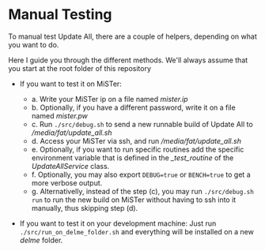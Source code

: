 # Manual Testing

To manual test Update All, there are a couple of helpers, depending on what you want to do.

Here I guide you through the different methods. We'll always assume that you start at the root folder of this repository

- If you want to test it on MiSTer:
  - a. Write your MiSTer ip on a file named *mister.ip*
  - b. Optionally, if you have a different password, write it on a file named *mister.pw*
  - c. Run `./src/debug.sh` to send a new runnable build of Update All to */media/fat/update_all.sh*
  - d. Access your MiSTer via ssh, and run */media/fat/update_all.sh*
  - e. Optionally, if you want to run specific routines add the specific environment variable that is defined in the *_test_routine* of the *UpdateAllService* class.
  - f. Optionally, you may also export `DEBUG=true` or `BENCH=true` to get a more verbose output.
  - g. Alternativelly, instead of the step (c), you may run `./src/debug.sh run` to run the new build on MiSTer without having to ssh into it manually, thus skipping step (d).

- If you want to test it on your development machine: Just run `./src/run_on_delme_folder.sh` and everything will be installed on a new *delme* folder.
